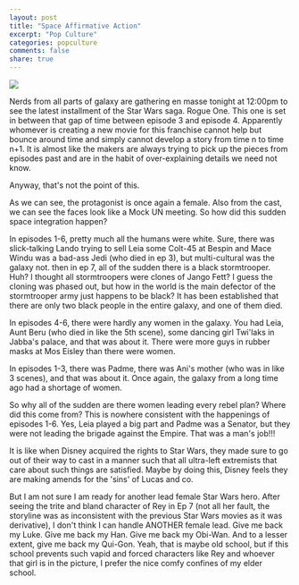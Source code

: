 ```yaml
---
layout: post
title: "Space Affirmative Action"
excerpt: "Pop Culture"
categories: popculture
comments: false
share: true
---
```


![](http://www.indiewire.com/wp-content/uploads/2016/07/rogue-one-jyn-ersa-geared-up.jpg)


Nerds from all parts of galaxy are gathering en masse tonight at 12:00pm to see the latest installment of the Star Wars saga. Rogue One. This one is set in between that gap of time between episode 3 and episode 4. Apparently whomever is creating a new movie for this franchise cannot help but bounce around time and simply cannot develop a story from time n to time n+1. It is almost like the makers are always trying to pick up the pieces from episodes past and are in the habit of over-explaining details we need not know.


Anyway, that's not the point of this.


As we can see, the protagonist is once again a female. Also from the cast, we can see the faces look like a Mock UN meeting. So how did this sudden space integration happen? 

In episodes 1-6, pretty much all the humans were white. Sure, there was slick-talking Lando trying to sell Leia some Colt-45 at Bespin and Mace Windu was a bad-ass Jedi (who died in ep 3), but multi-cultural was the galaxy not. then in ep 7, all of the sudden there is a black stormtrooper. Huh? I thought all stormtroopers were clones of Jango Fett? I guess the cloning was phased out, but how in the world is the main defector of the stormtrooper army just happens to be black? It has been established that there are only two black people in the entire galaxy, and one of them died. 



In episodes 4-6, there were hardly any women in the galaxy. You had Leia, Aunt Beru (who died in like the 5th scene), some dancing girl Twi'laks in Jabba's palace, and that was about it. There were more guys in rubber masks at Mos Eisley than there were women.




In episodes 1-3, there was Padme, there was Ani's mother (who was in like 3 scenes), and that was about it. Once again, the galaxy from a long time ago had a shortage of women.





So why all of the sudden are there women leading every rebel plan? Where did this come from? This is nowhere consistent with the happenings of  episodes 1-6. Yes, Leia played a big part and Padme was a Senator, but they were not leading the brigade against the Empire. That was a man's job!!!




It is like when Disney acquired the rights to Star Wars, they made sure to go out of their way to cast in a manner such that all ultra-left extremists that care about such things are satisfied. Maybe by doing this, Disney feels they are making amends for the 'sins' of Lucas and co. 


But I am not sure I am ready for another lead female Star Wars hero. After seeing the trite and bland character of Rey in Ep 7 (not all her fault, the storyline was as inconsistent with the previous Star Wars movies as it was derivative), I don't think I can handle ANOTHER female lead. Give me back my Luke. Give me back my Han. Give me back my Obi-Wan. And to a lesser extent, give me back my Qui-Gon. Yeah, that is maybe old school, but if this school prevents such vapid and forced characters like Rey and whoever that girl is in the picture, I prefer the nice comfy confines of my elder school. 










